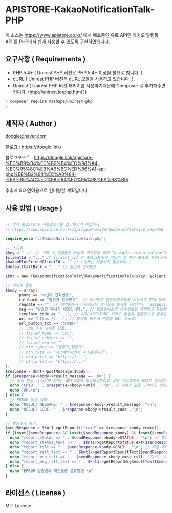 # APISTORE-KakaoNotificationTalk-PHP
이 소스는 https://www.apistore.co.kr/ 에서 배포중인 유료 API인 카카오 알림톡 API 를 PHP에서 쉽게 사용할 수 있도록 구현하였습니다.


## 요구사항 ( Requirements )

* PHP 5.4+ ( Unirest PHP 버젼은 PHP 5.4+ 이상을 필요로 합니다. )
* cURL ( Unirest PHP 버젼은 cURL 모듈을 사용하고 있습니다. )
* Unirest ( Unirest PHP 버젼 패키지를 사용하기때문에 Composer 로 추가해주면 됩니다. (http://unirest.io/php.html ))

```sh
> composer require mashape/unirest-php
>
```

## 제작자 ( Author )

doogle@naver.com

블로그 : https://doogle.link/

블로그포스트 : https://doogle.link/apistore-%EC%B9%B4%EC%B9%B4%EC%98%A4-%EC%95%8C%EB%A6%BC%ED%86%A1-api-php%EB%B2%84%EC%A0%84-%EA%B5%AC%ED%98%84%ED%95%98%EA%B8%B0/

추후에 GO 언어용으로 컨버팅할 계획입니다.


## 사용 방법 ( Usage )

```php

// 아래 APIStore 사용설명서를 참고하시기 바랍니다.
// https://www.apistore.co.kr/api/apiProviderGuide.do?service_seq=558 

require_once "./TKakaoNotificationTalk.php";

// 초기화.
$key = "..." // 구매 시 발급받은 Key의 코드값을 헤더 “x-waple-authorization”의 값으로 설정
$clientId = "..." // {client_id} 는 API스토어에 가입한 후 해당 API를 사용(구매) 신청한 ID.
$kakaoPlusFriendClientId = "" // (현재는 사용하지 않습니다.)
$defaultCallBack = "..." // 발신자 전화번호

$knt = new TKakaoNotificationTalk\TKakaoNotificationTalk($key, $clientId, $kakaoPlusFriendClientId, $defaultCallBack);

// 메시지 발송.
$body = array(
      phone => "수신자 전화번호",
      callback => "발진자 전화번호", // 발신번호 발신자번호등록 기능으로 먼저 등록해야 메시지발송이 가능합니다.
      reqdate => "", // 예약발송시 다음과같은 형식으로 일시를 지정한다. "20160517000000", 비워두면 즉시발송.
      msg => "발송할 메시지 내용입니다.", // 템플릿내용과 변수부분을 제외하고 동일해야합니다.
      template_code => "...", // 미리 APISTORE 카카오 알림톡 템플릿으로 등록승인된 템플릿의 코드값
      url => "https://...", // 알림톡 버튼에 연결할 URL 주소값.
      url_button_txt => "상세보기",
      // 그외 추가 가능한 값들...
      // failed_type => "LMS",
      // failed_subject => "",
      // failed_msg => "",
      // btn_types => "웹링크,웹링크",
      // btn_txts => "숙소예약확인서,숙소홈페이지",
      // btn_urls1 => "https://...",
      // btn_urls2 => "https://..."
);
$response = $knt->postMessage($body);
if ($response->body->result_message == 'OK') {
  // 정상 발송. (이것의 의미는 API호출이.정상적일뿐이고 실제 수신자에게 제대로 메시지가전달되었는지는 발송결과확인을 해야 알 수 있다.
  echo "CMID: " . $response->body->cmid . "\n"; // cmid 값을 기억하고 있다가 발송결과 확인할 때 사용하면 된다.
  echo "OK.\n";
} else {
  // ERROR 발송 실패.
  echo "RESULT MESSAGE: " . $response->body->result_message ."\n";
  echo "RESULT CODE: " . $response->body->result_code ."\n";
}

// 발송결과 확인.
$sendResponse = $knt1->getReport(["cmid" => $response->body->cmid]);
if (isset($sendResponse) && isset($sendResponse->body) && isset($sendResponse->body->CMID) && $sendResponse->body->CMID != "" && $sendResponse->body->CMID != "result is null") {
  echo "report_status => " . $sendResponse->body->STATUS . "\n"; // 발송상태 1: 발송대기 2: 전송완료 3: >결과수신완료
  echo "report_status_text => " . $knt1->getReportStatusText($sendResponse->body->STATUS) . "\n"; // 발송상태 텍스트
  echo "report_rslt => " . $sendResponse->body->RSLT . "\n"; // 최종 카카오알림톡 결과수신
  echo "report_rslt_text => " . $knt1->getReportResultText($sendResponse->body->RSLT) . "\n"; // 최종 카카오알림톡 결과수신 텍스트
  echo "report_msg_rslt => " . $sendResponse->body->msg_rslt . "\n"; // 최종 카카오알림톡 실패 시 메시지 결과수신
  echo "report_msg_rslt_text => " . $knt1->getReportMsgResultText($sendResponse->body->msg_rslt) . "\n"; // 최종 카카오알림톡 실패 시 메시지 결과수신 텍스트
} else {
  echo "ERROR 발송결과 확인도중 오류발생.\n"
}

```


## 라이센스 ( License )

MIT License
